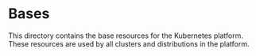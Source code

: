 # Bases

This directory contains the base resources for the Kubernetes platform. These resources are used by all clusters and distributions in the platform.
